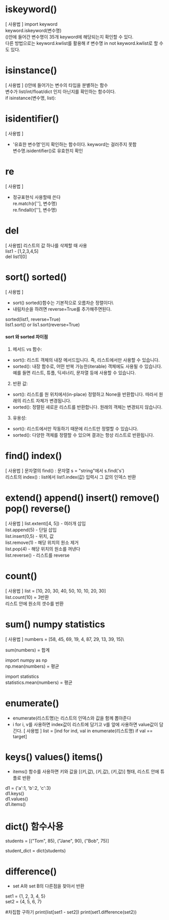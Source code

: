 # iskeyword()
[ 사용법 ]
import keyword\
keyword.iskeyword(변수명)\
()안에 들어간 변수명이 35개 keyword에 해당되는지 확인할 수 있다.\
다른 방법으로는 keyword.kwlist를 활용해 if 변수명 in not keyword.kwlist로 할 수도 있다.

# isinstance()
[ 사용법 ]
()안에 들어가는 변수의 타입을 분별하는 함수\
변수가 list/int/float/dict 인지 아닌지를 확인하는 함수이다.\
if isinstance(변수명, list):

# isidentifier()
[ 사용법 ]
* '유효한 변수명'인지 확인하는 함수이다. keyword는 걸러주지 못함\
변수명.isidentifier()로 유효한지 확인

# re
[ 사용법 ]
* 정규표현식 사용할때 쓴다\
re.match(r[''], 변수명)\
re.findall(r[''], 변수명)

# del
[ 사용법]
리스트의 값 하나를 삭제할 때 사용\
list1 - [1,2,3,4,5]\
del list1[0]

# sort() sorted()
[ 사용법 ]
* sort() sorted()함수는 기본적으로 오름차순 정렬이다\
* 내림차순을 하려면 reverse=True를 추가해주면된다.

sorted(list1, reverse=True)\
list1.sort() or lis1.sort(reverse=True)

#### sort 와 sorted 차이점

1. 메서드 vs 함수:
- sort(): 리스트 객체의 내장 메서드입니다. 즉, 리스트에서만 사용할 수 있습니다.
- sorted(): 내장 함수로, 어떤 반복 가능한(iterable) 객체에도 사용될 수 있습니다. 예를 들면 리스트, 튜플, 딕셔너리, 문자열 등에 사용할 수 있습니다.

2. 반환 값:
- sort(): 리스트를 원 위치에서(in-place) 정렬하고 None을 반환합니다. 따라서 원래의 리스트 자체가 변경됩니다.
- sorted(): 정렬된 새로운 리스트를 반환합니다. 원래의 객체는 변경되지 않습니다.

3. 유용성:
- sort(): 리스트에서만 작동하기 때문에 리스트만 정렬할 수 있습니다.
- sorted(): 다양한 객체를 정렬할 수 있으며 결과는 항상 리스트로 반환됩니다.

# find() index()
[ 사용법 ]
문자열의 find() : 문자열 s = "string"에서 s.find('s')\
리스트의 index() : list에서 list1.index(값) 입력시 그 값의 인덱스 반환

# extend() append() insert() remove() pop() reverse()
[ 사용법 ]
list.extent([4, 5]) - 여러개 삽입\
list.append(5) - 단일 삽입\
list.insert(0,5) - 위치, 값\
list.remove(1) - 해당 위치의 원소 제거\
list.pop(4) - 해당 위치의 원소를 꺼낸다\
list.reverse() - 리스트를 reverse

# count()
[ 사용법 ] 
list = [10, 20, 30, 40, 50, 10, 10, 20, 30]\
list.count(10) = 3반환\
리스트 안에 원소의 갯수를 반환

# sum() numpy statistics
[ 사용법 ]
numbers = [58, 45, 69, 19, 4, 87, 29, 13, 39, 15]\

sum(numbers) = 합계

import numpy as np\
np.mean(numbers) = 평균

import statistics\
statistics.mean(numbers) = 평균

# enumerate()
- enumerate(리스트명)는 리스트의 인덱스와 값을 함께 뽑아준다
- i for i, v를 사용하면 index값이 리스트에 담기고 v를 앞에 사용하면 value값이 담긴다.
[ 사용법 ]
list = [ind for ind, val in enumerate(리스트명) if val == target]

# keys() values() items()
- items() 함수를 사용하면 키와 값을 [(키,값), (키,값), (키,값)] 형태, 리스트 안에 튜플로 반환
  
d1 = {'a':1, 'b':2, 'c':3}\
d1.keys()\
d1.values()\
d1.items()

# dict() 함수사용
students = [("Tom", 85), ("Jane", 90), ("Bob", 75)]

student_dict = dict(students)

# difference()
- set A와 set B의 다른점을 찾아서 반환

set1 = {1, 2, 3, 4, 5}\
set2 = {4, 5, 6, 7}

#차집합 구하기
print(list[set1 - set2])
print(set1.difference(set2))

